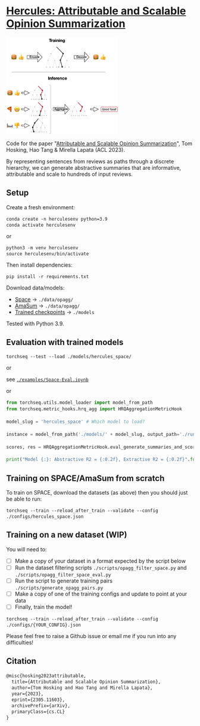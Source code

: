 # [Hercules: Attributable and Scalable Opinion Summarization](https://arxiv.org/abs/2305.11603)

<img src="web/explanation_mini.png" width="300" />

Code for the paper "[Attributable and Scalable Opinion Summarization](https://arxiv.org/abs/2305.11603)", Tom Hosking, Hao Tang & Mirella Lapata (ACL 2023).

By representing sentences from reviews as paths through a discrete hierarchy, we can generate abstractive summaries that are informative, attributable and scale to hundreds of input reviews.


## Setup

Create a fresh environment:
```
conda create -n herculesenv python=3.9
conda activate herculesenv
```
or
```
python3 -m venv herculesenv
source herculesenv/bin/activate
```

Then install dependencies:
```
pip install -r requirements.txt
```

Download data/models:
 - [Space](http://tomho.sk/hercules/data/data_space.zip) -> `./data/opagg/`
 - [AmaSum](http://tomho.sk/hercules/data/data_amasum.zip) -> `./data/opagg/`
 - [Trained checkpoints](http://tomho.sk/hercules/models/) -> `./models`

Tested with Python 3.9.

## Evaluation with trained models

```
torchseq --test --load ./models/hercules_space/
```

or

see [`./examples/Space-Eval.ipynb`](examples/Space-Eval.ipynb)

or 

```python
from torchseq.utils.model_loader import model_from_path
from torchseq.metric_hooks.hrq_agg import HRQAggregationMetricHook

model_slug = 'hercules_space' # Which model to load?

instance = model_from_path('./models/' + model_slug, output_path='./runs/', data_path='./data/', silent=True)

scores, res = HRQAggregationMetricHook.eval_generate_summaries_and_score(instance.config, instance, test=True)

print("Model {:}: Abstractive R2 = {:0.2f}, Extractive R2 = {:0.2f}".format(model_slug, scores['abstractive']['rouge2'], scores['extractive']['rouge2']))
```

## Training on SPACE/AmaSum from scratch

To train on SPACE, download the datasets (as above) then you should just be able to run:

```
torchseq --train --reload_after_train --validate --config ./configs/hercules_space.json
```

## Training on a new dataset (WIP)

You will need to: 

- [ ] Make a copy of your dataset in a format expected by the script below
- [ ] Run the dataset filtering scripts `./scripts/opagg_filter_space.py` and `./scripts/opagg_filter_space_eval.py`
- [ ] Run the script to generate training pairs `./scripts/generate_opagg_pairs.py`
- [ ] Make a copy of one of the training configs and update to point at your data
- [ ] Finally, train the model!

```
torchseq --train --reload_after_train --validate --config ./configs/{YOUR_CONFIG}.json
```

Please feel free to raise a Github issue or email me if you run into any difficulties!

## Citation

```
@misc{hosking2023attributable,
  title={Attributable and Scalable Opinion Summarization}, 
  author={Tom Hosking and Hao Tang and Mirella Lapata},
  year={2023},
  eprint={2305.11603},
  archivePrefix={arXiv},
  primaryClass={cs.CL}
}
````